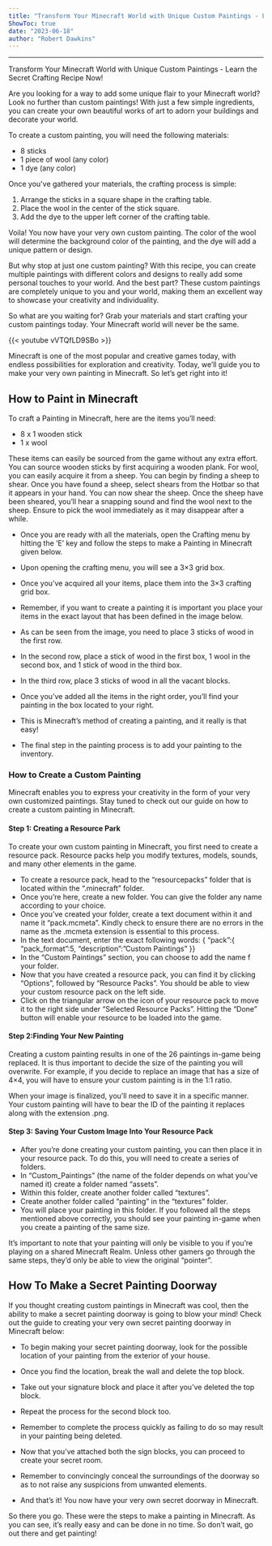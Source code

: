 ```yaml
---
title: "Transform Your Minecraft World with Unique Custom Paintings - Learn the Secret Crafting Recipe Now!"
ShowToc: true 
date: "2023-06-18"
author: "Robert Dawkins"
---
```

*****
Transform Your Minecraft World with Unique Custom Paintings - Learn the Secret Crafting Recipe Now!

Are you looking for a way to add some unique flair to your Minecraft world? Look no further than custom paintings! With just a few simple ingredients, you can create your own beautiful works of art to adorn your buildings and decorate your world.

To create a custom painting, you will need the following materials:
- 8 sticks
- 1 piece of wool (any color)
- 1 dye (any color)

Once you've gathered your materials, the crafting process is simple:
1. Arrange the sticks in a square shape in the crafting table.
2. Place the wool in the center of the stick square.
3. Add the dye to the upper left corner of the crafting table.

Voila! You now have your very own custom painting. The color of the wool will determine the background color of the painting, and the dye will add a unique pattern or design.

But why stop at just one custom painting? With this recipe, you can create multiple paintings with different colors and designs to really add some personal touches to your world. And the best part? These custom paintings are completely unique to you and your world, making them an excellent way to showcase your creativity and individuality.

So what are you waiting for? Grab your materials and start crafting your custom paintings today. Your Minecraft world will never be the same.

{{< youtube vVTQfLD9SBo >}} 



Minecraft is one of the most popular and creative games today, with endless possibilities for exploration and creativity. Today, we’ll guide you to make your very own painting in Minecraft. So let’s get right into it!
 
## How to Paint in Minecraft
 
To craft a Painting in Minecraft, here are the items you’ll need:
 
- 8 x 1 wooden stick
 - 1 x wool

 
These items can easily be sourced from the game without any extra effort. You can source wooden sticks by first acquiring a wooden plank. For wool, you can easily acquire it from a sheep. You can begin by finding a sheep to shear. Once you have found a sheep, select shears from the Hotbar so that it appears in your hand. You can now shear the sheep. Once the sheep have been sheared, you’ll hear a snapping sound and find the wool next to the sheep. Ensure to pick the wool immediately as it may disappear after a while.
 
- Once you are ready with all the materials, open the Crafting menu by hitting the ‘E’ key and follow the steps to make a Painting in Minecraft given below.
 - Upon opening the crafting menu, you will see a 3×3 grid box.
 - Once you’ve acquired all your items, place them into the 3×3 crafting grid box.
 - Remember, if you want to create a painting it is important you place your items in the exact layout that has been defined in the image below.

 

 
- As can be seen from the image, you need to place 3 sticks of wood in the first row.
 - In the second row, place a stick of wood in the first box, 1 wool in the second box, and 1 stick of wood in the third box.
 - In the third row, place 3 sticks of wood in all the vacant blocks.
 - Once you’ve added all the items in the right order, you’ll find your painting in the box located to your right.
 - This is Minecraft’s method of creating a painting, and it really is that easy!
 - The final step in the painting process is to add your painting to the inventory.

 
### How to Create a Custom Painting
 
Minecraft enables you to express your creativity in the form of your very own customized paintings. Stay tuned to check out our guide on how to create a custom painting in Minecraft.
 
#### Step 1: Creating a Resource Park
 
To create your own custom painting in Minecraft, you first need to create a resource pack. Resource packs help you modify textures, models, sounds, and many other elements in the game.
 
- To create a resource pack, head to the “resourcepacks” folder that is located within the “.minecraft” folder.
 - Once you’re here, create a new folder. You can give the folder any name according to your choice.
 - Once you’ve created your folder, create a text document within it and name it “pack.mcmeta”. Kindly check to ensure there are no errors in the name as the .mcmeta extension is essential to this process.
 - In the text document, enter the exact following words: { “pack”:{ “pack_format”:5, “description”:”Custom Paintings” }}
 - In the “Custom Paintings” section, you can choose to add the name f your folder.
 - Now that you have created a resource pack, you can find it by clicking “Options”, followed by “Resource Packs”. You should be able to view your custom resource pack on the left side.
 - Click on the triangular arrow on the icon of your resource pack to move it to the right side under “Selected Resource Packs”. Hitting the “Done” button will enable your resource to be loaded into the game.

 
#### Step 2:Finding Your New Painting
 
Creating a custom painting results in one of the 26 paintings in-game being replaced. It is thus important to decide the size of the painting you will overwrite. For example, if you decide to replace an image that has a size of 4×4, you will have to ensure your custom painting is in the 1:1 ratio.
 
When your image is finalized, you’ll need to save it in a specific manner. Your custom painting will have to bear the ID of the painting it replaces along with the extension .png.
 
#### Step 3: Saving Your Custom Image Into Your Resource Pack
 
- After you’re done creating your custom painting, you can then place it in your resource pack. To do this, you will need to create a series of folders.
 - In “Custom_Paintings” (the name of the folder depends on what you’ve named it) create a folder named “assets”.
 - Within this folder, create another folder called “textures”.
 - Create another folder called “painting” in the “textures” folder.
 - You will place your painting in this folder. If you followed all the steps mentioned above correctly, you should see your painting in-game when you create a painting of the same size.

 
It’s important to note that your painting will only be visible to you if you’re playing on a shared Minecraft Realm. Unless other gamers go through the same steps, they’d only be able to view the original “pointer”.
 
## How To Make a Secret Painting Doorway
 
If you thought creating custom paintings in Minecraft was cool, then the ability to make a secret painting doorway is going to blow your mind! Check out the guide to creating your very own secret painting doorway in Minecraft below:
 
- To begin making your secret painting doorway, look for the possible location of your painting from the exterior of your house.
 - Once you find the location, break the wall and delete the top block.
 - Take out your signature block and place it after you’ve deleted the top block.

 
- Repeat the process for the second block too.
 - Remember to complete the process quickly as failing to do so may result in your painting being deleted.
 - Now that you’ve attached both the sign blocks, you can proceed to create your secret room.
 - Remember to convincingly conceal the surroundings of the doorway so as to not raise any suspicions from unwanted elements.
 - And that’s it! You now have your very own secret doorway in Minecraft.

 
So there you go. These were the steps to make a painting in Minecraft. As you can see, it’s really easy and can be done in no time. So don’t wait, go out there and get painting!




